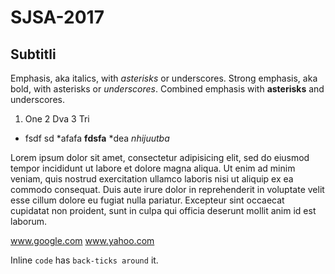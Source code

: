 # SJSA-2017


## Subtitli

Emphasis, aka italics, with *asterisks* or underscores.
Strong emphasis, aka bold, with asterisks or _underscores_.
Combined emphasis with **asterisks** and underscores.



1. One
2  Dva
3  Tri


* fsdf sd
*afafa
**fdsfa**
*dea
_nhijuutba_

Lorem ipsum dolor sit amet, consectetur adipisicing elit, sed do eiusmod
tempor incididunt ut labore et dolore magna aliqua. Ut enim ad minim veniam,
quis nostrud exercitation ullamco laboris nisi ut aliquip ex ea commodo
consequat. Duis aute irure dolor in reprehenderit in voluptate velit esse
cillum dolore eu fugiat nulla pariatur. Excepteur sint occaecat cupidatat non
proident, sunt in culpa qui officia deserunt mollit anim id est laborum.

www.google.com
www.yahoo.com


Inline `code` has `back-ticks around` it.




